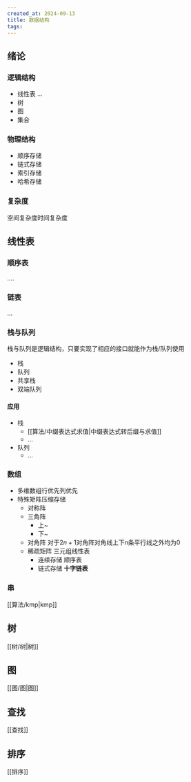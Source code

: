 ```yaml
---
created_at: 2024-09-13
title: 数据结构
tags:
---
```

## 绪论
### 逻辑结构
- 线性表
	...
- 树
- 图
- 集合
### 物理结构
- 顺序存储
- 链式存储
- 索引存储
- 哈希存储
### 复杂度
空间复杂度时间复杂度
## 线性表
### 顺序表
....
### 链表
...
### 栈与队列
栈与队列是逻辑结构，只要实现了相应的接口就能作为栈/队列使用
- 栈
- 队列
- 共享栈
- 双端队列
#### 应用
- 栈
	- [[算法/中缀表达式求值|中缀表达式转后缀与求值]]
	- ...
- 队列
	- ...
### 数组
- 多维数组行优先列优先
- 特殊矩阵压缩存储
	- 对称阵
	- 三角阵
		- 上~
		- 下~
	- 对角阵 对于$2n+1$对角阵对角线上下$n$条平行线之外均为0
	- 稀疏矩阵 三元组线性表
		- 连续存储 顺序表
		- 链式存储 **十字链表**
### 串
[[算法/kmp|kmp]]
## 树
[[树/树|树]]
## 图
[[图/图|图]]
## 查找
[[查找]]
## 排序
[[排序]]